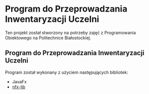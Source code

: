 # Program do Przeprowadzania Inwentaryzacji Uczelni

Ten projekt został stworzony na potrzeby zajęć z Programowania Obiektowego na Politechnice Białostockiej.

## Program do Przeprowadzania Inwentaryzacji Uczelni

Program został wykonany z użyciem następujących bibliotek:

- JavaFx
- [nfx-lib](https://github.com/xdsswar/nfx-lib)
